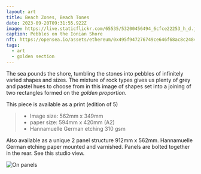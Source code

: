 ```yaml
---
layout: art
title: Beach Zones, Beach Tones
date: 2023-09-20T09:31:55.922Z
image: https://live.staticflickr.com/65535/53200456494_6cfce22253_h_d.jpg
caption: Pebbles on the Ionian Shore
nft: https://opensea.io/assets/ethereum/0x495f947276749ce646f68ac8c248420045cb7b5e/48162648330355413914028108631647327469322174667090404439099707901908969586692/
tags:
  - art
  - golden section
---
```

The sea pounds the shore, tumbling the stones into pebbles of infinitely varied shapes and sizes. The mixture of rock types gives us plenty of grey and pastel hues to choose from in this image of shapes set into a joining of two rectangles formed on the *golden proportion*.

This piece is available as a print (edition of 5) 

> * Image size: 562mm x 349mm
> * paper size: 594mm x 420mm (A2)
> * Hannamuelle German etching 310 gsm

Also available as a unique 2 panel structure 912mm x 562mm.  Hannamuelle German etching paper mounted and varnished. Panels are bolted together in the rear. See this studio view.

![On panels](https://live.staticflickr.com/65535/53226454096_3c8e88c00f_h_d.jpg "On panels")